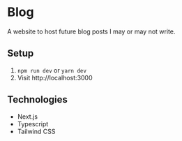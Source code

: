 # Blog

A website to host future blog posts I may or may not write.

## Setup

1. `npm run dev` or `yarn dev`
2. Visit http://localhost:3000

## Technologies

- Next.js
- Typescript
- Tailwind CSS
